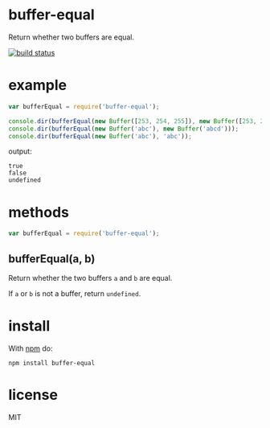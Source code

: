 # buffer-equal

Return whether two buffers are equal.

[![build status](https://secure.travis-ci.org/substack/node-buffer-equal.png)](http://travis-ci.org/substack/node-buffer-equal)

# example

```js
var bufferEqual = require('buffer-equal');

console.dir(bufferEqual(new Buffer([253, 254, 255]), new Buffer([253, 254, 255])));
console.dir(bufferEqual(new Buffer('abc'), new Buffer('abcd')));
console.dir(bufferEqual(new Buffer('abc'), 'abc'));
```

output:

```
true
false
undefined
```

# methods

```js
var bufferEqual = require('buffer-equal');
```

## bufferEqual(a, b)

Return whether the two buffers `a` and `b` are equal.

If `a` or `b` is not a buffer, return `undefined`.

# install

With [npm](http://npmjs.org) do:

```
npm install buffer-equal
```

# license

MIT
